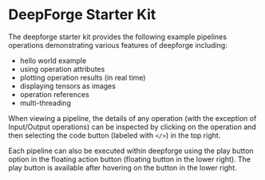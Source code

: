 # DeepForge Starter Kit
The deepforge starter kit provides the following example pipelines operations demonstrating various features of deepforge including:
- hello world example
- using operation attributes
- plotting operation results (in real time)
- displaying tensors as images
- operation references
- multi-threading

When viewing a pipeline, the details of any operation (with the exception of Input/Output operations) can be inspected by clicking on the operation and then selecting the code button (labeled with `</>`) in the top right.

Each pipeline can also be executed within deepforge using the play button option in the floating action button (floating button in the lower right). The play button is available after hovering on the button in the lower right.
